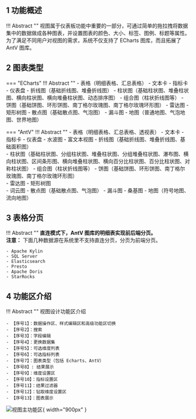 ## 1 功能概述

!!! Abstract ""
    视图属于仪表板功能中重要的一部分，可通过简单的拖拉拽将数据集中的数据做成各种图表，并设置图表的颜色、大小、标签、图例、标题等属性。</br>为了满足不同用户对视图的需求，系统不仅支持了 ECharts 图库，而且拓展了 AntV 图库。

## 2 图表类型

=== "ECharts"
    !!! Abstract ""
        - 表格（明细表格、汇总表格）
        - 文本卡
        - 指标卡
        - 仪表盘
        - 折线图（基础折线图、堆叠折线图）
        - 柱状图（基础柱状图、堆叠柱状图、横向柱状图、横向堆叠柱状图、动态排序图）
        - 组合图（柱状折线图等）
        - 饼图（基础饼图、环形饼图、南丁格尔玫瑰图、南丁格尔玫瑰环形图）
        - 雷达图
        - 矩形树图
        - 散点图（基础散点图、气泡图）
        - 漏斗图
        - 地图（普通地图、气泡地图、世界地图）

=== "AntV"
    !!! Abstract ""
        - 表格（明细表格、汇总表格、透视表）
        - 文本卡
        - 指标卡
        - 仪表盘
        - 水波图
        - 富文本视图
        - 折线图（基础折线图、堆叠折线图、基础面积图）  
        - 柱状图（基础柱状图、分组柱状图、堆叠柱状图、分组堆叠柱状图、瀑布图、横向柱状图、区间条形图、横向堆叠柱状图、横向百分比柱状图、百分比柱状图、对称柱状图）
        - 组合图（柱状折线图等）
        - 饼图（基础饼图、环形饼图、南丁格尔玫瑰图、南丁格尔玫瑰环形图）    
        - 雷达图
        - 矩形树图  
        - 词云图
        - 散点图（基础散点图、气泡图）
        - 漏斗图
        - 桑基图
        - 地图（符号地图、流向地图）
 

## 3 表格分页

!!! Abstract ""
    **直连模式下，AntV 图库的明细表实现前后端分页。**  
    **注意：** 下面几种数据源在系统里不支持直连分页，分页为前端分页。  

    - Apache Kylin
    - SQL Server
    - Elasticsearch
    - Presto
    - Apache Doris
    - StarRocks

## 4 功能区介绍

!!! Abstract ""
    视图设计功能区介绍

    - 【序号1】：数据操作区、样式编辑区和高级功能区切换
    - 【序号2】：搜索
    - 【序号3】：字段编辑
    - 【序号4】：更换数据集
    - 【序号5】：可选维度列表
    - 【序号6】：可选指标列表
    - 【序号7】：图表类型（包括 Echarts、AntV）
    - 【序号8】: 结果展示
    - 【序号9】：维度设置区
    - 【序号10】：指标设置区
    - 【序号11】：结果过滤器
    - 【序号12】：钻取维度设置区
    - 【序号13】：图表展示

![视图主功能区](../../img/view_generation/视图_主功能区.png){ width="900px" }
